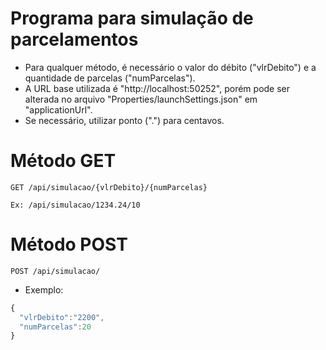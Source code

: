# Programa para simulação de parcelamentos
* Para qualquer método, é necessário o valor do débito ("vlrDebito") e a quantidade de parcelas ("numParcelas").
* A URL base utilizada é "http://localhost:50252", porém pode ser alterada no arquivo "Properties/launchSettings.json" em "applicationUrl".
* Se necessário, utilizar ponto (".") para centavos.

# Método GET

```
GET /api/simulacao/{vlrDebito}/{numParcelas}

Ex: /api/simulacao/1234.24/10
```
# Método POST
```
POST /api/simulacao/
```
* Exemplo:
```javascript
{
  "vlrDebito":"2200",
  "numParcelas":20
}
```
